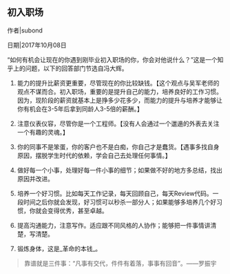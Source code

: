 ## 初入职场

作者|subond

日期|2017年10月08日

“如何有机会让现在的你遇到刚毕业初入职场的你，你会对他说什么？”这是一个知乎上的问题，以下的回答部门节选自冯大辉。

1. 能力的提升比薪资更重要，尽管现在的你比较缺钱。【这个观点与吴军老师的观点不谋而合。初入职场，重要的是提升自己的能力，培养良好的工作习惯。因为，现阶段的薪资就基本上是挣多少花多少，而能力的提升与培养才能够让你有机会在3-5年后拿到同龄人3-5倍的薪酬。】

2. 注意仪表仪容，尽管你是一个工程师。【没有人会通过一个邋遢的外表去关注一个有趣的灵魂。】

3. 你的同事不是笨蛋，你的客户也不是白痴，你自己才是蠢货。【遇事多找自身原因，摆脱学生时代的依赖，学会自己去处理任何事情。】

4. 做好每一个小事，处理好每一件小事的细节；如果做不好的地方多总结，找出原因并改进。

5. 培养一个好习惯。比如每天工作记录，每天回顾自己，每天Review代码。一段时间之后你就会发现，好习惯可以秒杀一部分人；如果能够多培养几个好习惯，你就会变得优秀，甚至卓越。

6. 提高沟通能力，注意写作。适应跟不同风格的人协作；能够把一件事情讲清楚，写清楚。

7. 锻炼身体，这是_革命的本钱_。

> 靠谱就是三件事：“凡事有交代，件件有着落，事事有回音”。——罗振宇
